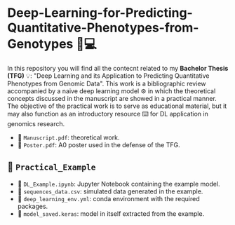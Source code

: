 # Deep-Learning-for-Predicting-Quantitative-Phenotypes-from-Genotypes 🧬💻
In this repository you will find all the contecnt related to my **Bachelor Thesis (TFG)** 💡: "Deep Learning and its Application to Predicting Quantitative Phenotypes from Genomic Data". This work is a bibliographic review accompanied by a naive deep learning model ⚙️ in which the theoretical concepts discussed in the manuscript are showed in a practical manner. The objective of the practical work is to serve as educational material, but it may also function as an introductory resource ⌨️ for DL application in genomics research.

- 📄 `Manuscript.pdf`: theoretical work.
- 📄 `Poster.pdf`: A0 poster used in the defense of the TFG.

## 📁 `Practical_Example`
- 📄 `DL_Example.ipynb`: Jupyter Notebook containing the example model.
- 📄 `sequences_data.csv`: simulated data generated in the example. 
- 📄 `deep_learning_env.yml`: conda environment with the required packages. 
- 📄 `model_saved.keras`: model in itself extracted from the example. 
